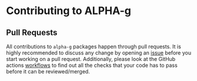 # Contributing to ALPHA-g

## Pull Requests

All contributions to `alpha-g` packages happen through pull requests. It is
highly recommended to discuss any change by opening an
[issue](https://github.com/ALPHA-g-Experiment/alpha-g/issues) before you start
working on a pull request. Additionally, please look at the GitHub actions
[workflows](https://github.com/ALPHA-g-Experiment/alpha-g/tree/main/.github/workflows)
to find out all the checks that your code has to pass before it can be
reviewed/merged.

